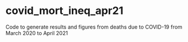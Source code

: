 # covid_mort_ineq_apr21
Code to generate results and figures from deaths due to COVID-19 from March 2020 to April 2021

